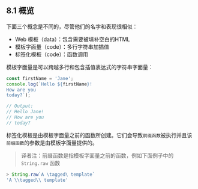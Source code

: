 ## 8.1 概览

下面三个概念是不同的，尽管他们的名字和表现很相似：

- Web 模板（data）：包含需要被填补空白的HTML
- 模板字面量（code）：多行字符串加插值
- 标签化模板（code）：函数调用

模板字面量是可以跨越多行和包含插值表达式的字符串字面量：

```javascript
const firstName = 'Jane';
console.log(`Hello ${firstName}!
How are you
today?`);

// Output:
// Hello Jane!
// How are you
// today?
```

标签化模板是由模板字面量之前的函数所创建。它们会导致`前缀函数`被执行并且该`前缀函数`的参数是由模板字面量提供的。

>译者注：前缀函数是指模板字面量之前的函数，例如下面例子中的 `String.raw` 函数

```javascript
> String.raw`A \tagged\ template`
'A \\tagged\\ template'
```
